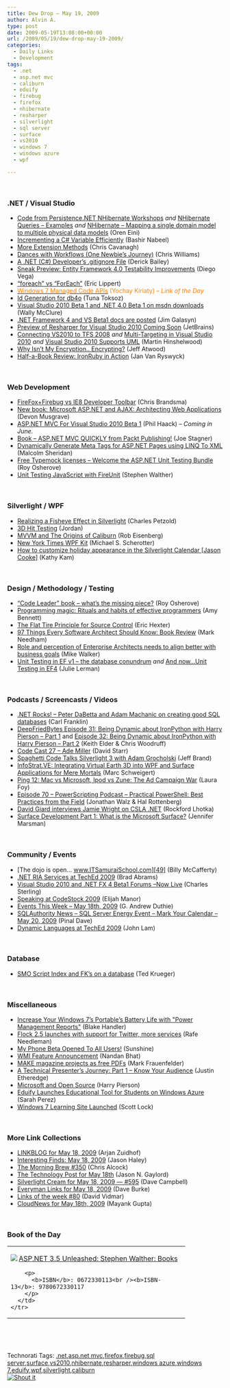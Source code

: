 ```yaml
---
title: Dew Drop – May 19, 2009
author: Alvin A.
type: post
date: 2009-05-19T13:08:00+00:00
url: /2009/05/19/dew-drop-may-19-2009/
categories:
  - Daily Links
  - Development
tags:
  - .net
  - asp.net mvc
  - caliburn
  - eduify
  - firebug
  - firefox
  - nhibernate
  - resharper
  - silverlight
  - sql server
  - surface
  - vs2010
  - windows 7
  - windows azure
  - wpf

---
```

&#160;

### .NET / Visual Studio

  * [Code from Persistence.NET NHibernate Workshops][1] _and_&#160;[NHibernate Queries &#8211; Examples][2] _and_&#160;[NHibernate – Mapping a single domain model to multiple physical data models][3] (Oren Eini)
  * [Incrementing a C# Variable Efficiently][4] (Bashir Nabeel)
  * [More Extension Methods][5] (Chris Cavanagh)
  * [Dances with Workflows (One Newbie&#8217;s Journey)][6] (Chris Williams)
  * [A .NET (C#) Developer’s .gitignore File][7] (Derick Bailey)
  * [Sneak Preview: Entity Framework 4.0 Testability Improvements][8] (Diego Vega)
  * [“foreach” vs “ForEach”][9] (Eric Lippert)
  * [<font color="#ff8000">Windows 7 Managed Code APIs</font>][10] <font color="#ff8000">(Yochay Kiriaty) <em>– Link of the Day</em></font>
  * [Id Generation for db4o][11] (Tuna Toksoz)
  * [Visual Studio 2010 Beta 1 and .NET 4.0 Beta 1 on msdn downloads][12] (Wally McClure)
  * [.NET Framework 4 and VS Beta1 docs are posted][13] (Jim Galasyn)
  * [Preview of Resharper for Visual Studio 2010 Coming Soon][14] (JetBrains)
  * [Connecting VS2010 to TFS 2008][15] _and_&#160;[Multi-Targeting in Visual Studio 2010][16] _and_&#160;[Visual Studio 2010 Supports UML][17] (Martin Hinshelwood)
  * [Why Isn&#8217;t My Encryption.. Encrypting?][18] (Jeff Atwood)
  * [Half-a-Book Review: IronRuby in Action][19] (Jan Van Ryswyck)

&#160;

### Web Development

  * [FireFox+Firebug vs IE8 Developer Toolbar][20] (Chris Brandsma)
  * [New book: Microsoft ASP.NET and AJAX: Architecting Web Applications][21] (Devon Musgrave)
  * [ASP.NET MVC For Visual Studio 2010 Beta 1][22] (Phil Haack) _– Coming in June._
  * [Book – ASP.NET MVC QUICKLY from Packt Publishing!][23] (Joe Stagner)
  * [Dynamically Generate Meta Tags for ASP.NET Pages using LINQ To XML][24] (Malcolm Sheridan)
  * [Free Typemock licenses – Welcome the ASP.NET Unit Testing Bundle][25] (Roy Osherove)
  * [Unit Testing JavaScript with FireUnit][26] (Stephen Walther)

&#160;

### Silverlight / WPF

  * [Realizing a Fisheye Effect in Silverlight][27] (Charles Petzold)
  * [3D Hit Testing][28] (Jordan)
  * [MVVM and The Origins of Caliburn][29] (Rob Eisenberg)
  * [New York Times WPF Kit][30] (Michael S. Scherotter)
  * [How to customize holiday appearance in the Silverlight Calendar [Jason Cooke]][31] (Kathy Kam)

&#160;

### Design / Methodology / Testing

  * [“Code Leader” book – what’s the missing piece?][32] (Roy Osherove)
  * [Programming magic: Rituals and habits of effective programmers][33] (Amy Bennett)
  * [The Flat Tire Principle for Source Control][34] (Eric Hexter)
  * [97 Things Every Software Architect Should Know: Book Review][35] (Mark Needham)
  * [Role and perception of Enterprise Architects needs to align better with business goals][36] (Mike Walker)
  * [Unit Testing in EF v1 &#8211; the database conundrum][37] _and_&#160;[And now&#8230;Unit Testing in EF4][38] (Julie Lerman)

&#160;

### Podcasts / Screencasts / Videos

  * [.NET Rocks! &#8211; Peter DaBetta and Adam Machanic on creating good SQL databases][39] (Carl Franklin)
  * [DeepFriedBytes Episode 31: Being Dynamic about IronPython with Harry Pierson – Part 1][40] and [Episode 32: Being Dynamic about IronPython with Harry Pierson – Part 2][41] (Keith Elder & Chris Woodruff)
  * [Code Cast 27 – Ade Miller][42] (David Starr)
  * [Spaghetti Code Talks Silverlight 3 with Adam Grocholski][43] (Jeff Brand)
  * [InfoStrat.VE: Integrating Virtual Earth 3D into WPF and Surface Applications for Mere Mortals][44] (Marc Schweigert)
  * [Ping 12: Mac vs Microsoft, Ipod vs Zune: The Ad Campaign War][45] (Laura Foy)
  * [Episode 70 &#8211; PowerScripting Podcast &#8211; Practical PowerShell: Best Practices from the Field][46] (Jonathan Walz & Hal Rottenberg)
  * [David Giard interviews Jamie Wright on CSLA .NET][47] (Rockford Lhotka)
  * [Surface Development Part 1: What is the Microsoft Surface?][48] (Jennifer Marsman)

&#160;

### Community / Events

  * [The dojo is open&#8230; www.ITSamuraiSchool.com][49] (Billy McCafferty)
  * [.NET RIA Services at TechEd 2009][50] (Brad Abrams)
  * [Visual Studio 2010 and .NET FX 4 Beta1 Forums –Now Live][51] (Charles Sterling)
  * [Speaking at CodeStock 2009][52] (Elijah Manor)
  * [Events This Week – May 18th, 2009][53] (G. Andrew Duthie)
  * [SQLAuthority News – SQL Server Energy Event – Mark Your Calendar – May 20, 2009][54] (Pinal Dave)
  * [Dynamic Languages at TechEd 2009][55] (John Lam)

&#160;

### Database

  * [SMO Script Index and FK&#8217;s on a database][56] (Ted Krueger)

&#160;

### Miscellaneous

  * [Increase Your Windows 7&#8217;s Portable&#8217;s Battery Life with "Power Management Reports"][57] (Blake Handler)
  * [Flock 2.5 launches with support for Twitter, more services][58] (Rafe Needleman)
  * [My Phone Beta Opened To All Users!][59] (Sunshine)
  * [WMI Feature Announcement][60] (Nandan Bhat)
  * [MAKE magazine projects as free PDFs][61] (Mark Frauenfelder)
  * [A Technical Presenter&#8217;s Journey: Part 1 &#8211; Know Your Audience][62] (Justin Etheredge)
  * [Microsoft and Open Source][63] (Harry Pierson)
  * [Eduify Launches Educational Tool for Students on Windows Azure][64] (Sarah Perez)
  * [Windows 7 Learning Site Launched][65] (Scott Lock)

&#160;

### More Link Collections

  * [LINKBLOG for May 18, 2009][66] (Arjan Zuidhof)
  * [Interesting Finds: May 18, 2009][67] (Jason Haley)
  * [The Morning Brew #350][68] (Chris Alcock)
  * [The Technology Post for May 18th][69] (Jason N. Gaylord)
  * [Silverlight Cream for May 18, 2009 &#8212; #595][70] (Dave Campbell)
  * [Everyman Links for May 18, 2009][71] (Dave Burke)
  * [Links of the week #80][72] (David Vidmar)
  * [CloudNews for May 18th, 2009][73] (Mayank Gupta)

&#160;

### Book of the Day

<div style="padding-bottom: 0px; margin: 0px; padding-left: 0px; padding-right: 0px; display: inline; float: none; padding-top: 0px" id="scid:7dc1bd33-94bd-46fd-a20b-0131235bcd47:6f36bcaf-f930-4c8c-8890-8692db3c4618" class="wlWriterSmartContent">
  <table cellspacing="0" cellpadding="2" width="400" border="0" unselectable="on">
    <tr>
      <td valign="top" width="400">
        <p>
          <a title="ASP.NET 3.5 Unleashed: Stephen Walther: Books" href="http://www.amazon.com/exec/obidos/ASIN/0672330113/alvinashcraft-20"><img data-recalc-dims="1" decoding="async" src="https://i0.wp.com/images.amazon.com/images/P/0672330113.01.MZZZZZZZ.jpg?w=660" border="0" align="left" style="float:left" />ASP.NET 3.5 Unleashed: Stephen Walther: Books</a>
        </p>
        
        <p>
          <b>ISBN</b>: 0672330113<br /><b>ISBN-13</b>: 9780672330117
        </p>
      </td>
    </tr>
  </table>
</div>

&#160;

<div style="padding-bottom: 0px; margin: 0px; padding-left: 0px; padding-right: 0px; display: inline; float: none; padding-top: 0px" id="scid:C16BAC14-9A3D-4c50-9394-FBFEF7A93539:23188152-f57c-4aee-9c47-ee17338f0049" class="wlWriterSmartContent">
  <!--dotnetkickit-->
</div>

&#160;

<div style="padding-bottom: 0px; margin: 0px; padding-left: 0px; padding-right: 0px; display: inline; float: none; padding-top: 0px" id="scid:0767317B-992E-4b12-91E0-4F059A8CECA8:560dbfac-f55d-4490-8c05-13e4de6ab2e7" class="wlWriterSmartContent">
  Technorati Tags: <a href="http://technorati.com/tags/.net" rel="tag">.net</a>,<a href="http://technorati.com/tags/asp.net+mvc" rel="tag">asp.net mvc</a>,<a href="http://technorati.com/tags/firefox" rel="tag">firefox</a>,<a href="http://technorati.com/tags/firebug" rel="tag">firebug</a>,<a href="http://technorati.com/tags/sql+server" rel="tag">sql server</a>,<a href="http://technorati.com/tags/surface" rel="tag">surface</a>,<a href="http://technorati.com/tags/vs2010" rel="tag">vs2010</a>,<a href="http://technorati.com/tags/nhibernate" rel="tag">nhibernate</a>,<a href="http://technorati.com/tags/resharper" rel="tag">resharper</a>,<a href="http://technorati.com/tags/windows+azure" rel="tag">windows azure</a>,<a href="http://technorati.com/tags/windows+7" rel="tag">windows 7</a>,<a href="http://technorati.com/tags/eduify" rel="tag">eduify</a>,<a href="http://technorati.com/tags/wpf" rel="tag">wpf</a>,<a href="http://technorati.com/tags/silverlight" rel="tag">silverlight</a>,<a href="http://technorati.com/tags/caliburn" rel="tag">caliburn</a>
</div>

<div class="wlWriterHeaderFooter" style="margin:0px; padding:0px 0px 0px 0px;">
  <div class="shoutIt">
    <a rev="vote-for" href="http://dotnetshoutout.com/Submit?url=http%3a%2f%2fwww.alvinashcraft.com%2f2009%2f05%2f19%2fdew-drop-may-19-2009%2f&title=Dew+Drop+-+May+19%2c+2009"><img decoding="async" alt="Shout it" src="http://dotnetshoutout.com/image.axd?url=https://morningdew-bpc6g3a0fgaxdxcu.eastus2-01.azurewebsites.net/2009/05/19/dew-drop-may-19-2009/" style="border:0px" /></a>
  </div>
</div>

 [1]: http://feedproxy.google.com/~r/AyendeRahien/~3/VYOIo5zVgFo/code-from-persistence.net-nhibernate-workshops.aspx
 [2]: http://feedproxy.google.com/~r/AyendeRahien/~3/ZNu5Kb3iCjo/nhibernate-queries-examples.aspx
 [3]: http://feedproxy.google.com/~r/AyendeRahien/~3/jU-l683QQjo/nhibernate-ndash-mapping-a-single-domain-model-to-multiple-physical.aspx
 [4]: http://www.devx.com/tips/Tip/41757?trk=DXRSS_DOTNET
 [5]: http://chriscavanagh.wordpress.com/2009/05/18/more-extension-methods/
 [6]: http://www.devx.com/codemag/Article/41802?trk=DXRSS_DOTNET
 [7]: http://feedproxy.google.com/~r/LosTechies/~3/NfnKvKYgwIM/a-net-c-developer-s-gitignore-file.aspx
 [8]: http://blogs.msdn.com/adonet/archive/2009/05/18/sneak-preview-entity-framework-4-0-testability-improvements.aspx
 [9]: http://blogs.msdn.com/ericlippert/archive/2009/05/18/foreach-vs-foreach.aspx
 [10]: http://windowsteamblog.com/blogs/developers/archive/2009/05/18/windows-7-managed-code-apis.aspx
 [11]: http://feedproxy.google.com/~r/Devlicious/~3/3lycKCxX5g0/id-generation-for-db4o.aspx
 [12]: http://morewally.com/cs/blogs/wallym/archive/2009/05/18/visual-studio-2010-beta-1-and-net-4-0-beta-1-on-msdn-downloads.aspx
 [13]: http://blogs.msdn.com/wpfsdk/archive/2009/05/18/net-framework-4-and-vs-beta1-docs-are-posted.aspx
 [14]: http://blogs.jetbrains.com/dotnet/2009/05/preview-of-resharper-for-visual-studio-2010-coming-soon/
 [15]: http://feedproxy.google.com/~r/MartinHinshelwood/~3/lOqohIZmJKo/connecting-vs2010-to-tfs-2008.aspx
 [16]: http://feedproxy.google.com/~r/MartinHinshelwood/~3/4dvzomzDWu4/multi-targeting-in-visual-studio-2010.aspx
 [17]: http://feedproxy.google.com/~r/MartinHinshelwood/~3/m4Q3SWdoUfQ/visual-studio-2010-supports-uml.aspx
 [18]: http://www.codinghorror.com/blog/archives/001267.html
 [19]: http://elegantcode.com/2009/05/18/half-a-book-review-ironruby-in-action/
 [20]: http://elegantcode.com/2009/05/18/firefoxfirebug-vs-ie8-developer-toolbar/
 [21]: http://blogs.msdn.com/microsoft_press/archive/2009/05/18/new-book-microsoft-asp-net-and-ajax-architecting-web-applications.aspx
 [22]: http://haacked.com/archive/2009/05/18/aspnetmvc-vs2010-beta1.aspx
 [23]: http://misfitgeek.com/blog/aspnet/book-ndash-asp-net-mvc-quickly-from-packt-publishing/
 [24]: http://feedproxy.google.com/~r/netCurryRecentArticles/~3/HbGwto7rygg/ShowArticle.aspx
 [25]: http://feedproxy.google.com/~r/Iserializable/~3/5J2Pm3KTRKs/free-typemock-licenses-welcome-the-asp-net-unit-testing-bundle.aspx
 [26]: http://feedproxy.google.com/~r/StephenWalther/~3/paNSCQrdB1o/unit-testing-javascript-with-fireunit.aspx
 [27]: http://www.charlespetzold.com/blog/2009/05/Realizing-a-Fisheye-Effect-in-Silverlight.html
 [28]: http://blogs.msdn.com/wpf3d/archive/2009/05/18/3d-hit-testing.aspx
 [29]: http://feedproxy.google.com/~r/Devlicious/~3/WKdA0xeiRjg/mvvm-and-the-origins-of-caliburn.aspx
 [30]: http://feedproxy.google.com/~r/Synergist/~3/bb-l8h_p874/new-york-times-wpf-kit.aspx
 [31]: http://blogs.msdn.com/kathykam/archive/2009/05/18/how-to-customize-holiday-appearance-in-the-silverlight-calendar-jason-cooke.aspx
 [32]: http://feedproxy.google.com/~r/Iserializable/~3/WB_gnEVCopY/code-leader-book-what-s-the-missing-piece.aspx
 [33]: http://www.itworld.com/development/67857/programming-magic-rituals-and-habits-effective-programmers
 [34]: http://feedproxy.google.com/~r/LosTechies/~3/7vArKLLzrBU/the-flat-tire-principal-for-source-control.aspx
 [35]: http://feeds.dzone.com/~r/zones/dotnet/~3/zb7ccC32quY/97-things-every-software
 [36]: http://feedproxy.google.com/~r/MikeWalker/~3/48pontRz3Pg/role-and-perception-of-enterprise-architects-needs-to-align-better-with-business-goals.html
 [37]: http://www.thedatafarm.com/Blog/2009/05/18/UnitTestingInEFV1TheDatabaseConundrum.aspx
 [38]: http://www.thedatafarm.com/Blog/2009/05/19/AndNowUnitTestingInEF4.aspx
 [39]: http://www.dotnetrocks.com/default.aspx?ShowNum=447
 [40]: http://feedproxy.google.com/~r/deepfriedbytes/~3/Bryy1LvBAxk/
 [41]: http://feedproxy.google.com/~r/deepfriedbytes/~3/jDTQAQqSX3c/
 [42]: http://feedproxy.google.com/~r/ElegantCodeCast/~3/VO3SX91zWl4/
 [43]: http://feedproxy.google.com/~r/SpaghettiCodePodcasts/~3/caPSi8I8TMU/post.aspx
 [44]: http://channel9.msdn.com/shows/Inside+Out/InfoStratVE-Integrating-Virtual-Earth-3D-into-WPF-and-Surface-Applications/
 [45]: http://channel9.msdn.com/shows/PingShow/Ping-12-Mac-vs-Microsoft-Ipod-vs-Zune-The-Ad-Campaign-War/
 [46]: http://feedproxy.google.com/~r/Powerscripting/~3/hAaz474kduI/index.php
 [47]: http://www.lhotka.net/weblog/DavidGiardInterviewsJamieWrightOnCSLANET.aspx
 [48]: http://feedproxy.google.com/~r/JenniferMarsman/~3/Ap-voavIH10/surface-development-part-1-what-is-the-microsoft-surface.aspx
 [49]: http://feedproxy.google.com/~r/Devlicious/~3/Ku0FpGEDfeg/the-dojo-is-open-www-itsamuraischool-com.aspx
 [50]: http://blogs.msdn.com/brada/archive/2009/05/18/net-ria-services-at-teched-2009.aspx
 [51]: http://blogs.msdn.com/charles_sterling/archive/2009/05/18/visual-studio-2010-and-net-fx-4-beta1-forums-now-live.aspx
 [52]: http://webdevdotnet.blogspot.com/2009/05/speaking-at-codestock-2009.html
 [53]: http://blogs.msdn.com/gduthie/archive/2009/05/18/events-this-week-may-18th-2009.aspx
 [54]: http://blog.sqlauthority.com/2009/05/19/sqlauthority-news-sql-server-energy-event-mark-your-calender-may-20-2009/
 [55]: http://feedproxy.google.com/~r/LessIsBetter/~3/1x4J3xgJZdo/dynamic-languages-at-teched-2009.html
 [56]: http://blogs.lessthandot.com/index.php/DataMgmt/DBAdmin/MSSQLServerAdmin/smo-script-index-and-fk-s-on-a-database
 [57]: http://bhandler.spaces.live.com/Blog/cns!70F64BC910C9F7F3!5541.entry
 [58]: http://feedproxy.google.com/~r/webware/~3/V_iJDqFnt2c/8301-17939_109-10244353-2.html
 [59]: http://feedproxy.google.com/~r/liveside/~3/3oKH7kqiuR0/my-phone-beta-opened-to-all-users.aspx
 [60]: http://blogs.msdn.com/wmi/archive/2009/05/19/wmi-feature-announcement.aspx
 [61]: http://feedproxy.google.com/~r/boingboing/iBag/~3/EbRy2uNmLpE/make-magazine-projec.html
 [62]: http://www.codethinked.com/post.aspx?id=8d15d409-ef50-42c7-85d5-b915dda1d5c9
 [63]: http://feedproxy.google.com/~r/Devhawk/~3/VAg4A2xFAL0/Microsoft+And+Open+Source.aspx
 [64]: http://on10.net/blogs/sarahintampa/Eduify-Launches-Educational-Tool-for-Students-on-Windows-Azure/
 [65]: http://geekswithblogs.net/slock/archive/2009/05/18/132225.aspx
 [66]: http://feedproxy.google.com/~r/ArjansWorld/~3/ei5aEaDFXUk/
 [67]: http://jasonhaley.com/blog/post.aspx?id=02c7dd8a-e853-4194-ac6a-fa7066bc4661
 [68]: http://feedproxy.google.com/~r/ReflectivePerspective/~3/XM-SiU4uk4g/
 [69]: http://feeds.jasongaylord.com/~r/JasonNGaylord/~3/BOjX-iLPKrQ/the-technology-post-for-may-18th.aspx
 [70]: http://geekswithblogs.net/WynApseTechnicalMusings/archive/2009/05/18/132250.aspx
 [71]: http://feedproxy.google.com/~r/DaveBurke/~3/qjzrpT3mMo8/post.aspx
 [72]: http://feeds.vidmar.net/~r/BiteMyBytes/~3/tOnnfaJZWDg/links-of-the-week-80.aspx
 [73]: http://feedproxy.google.com/~r/CloudAve/~3/sOviQvw3crQ/cloudnews-for-may-18th-2009